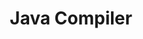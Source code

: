 ---
title: "Java Compiler"
link: https://mdsantia.github.io/post/2023-05-07-Compiler/
excerpt: "As a course project, I build a Java Compiler that converts Java files to ARM files with most compiling techniques."
header:
  teaser: /images/compilerimage.jpg
---